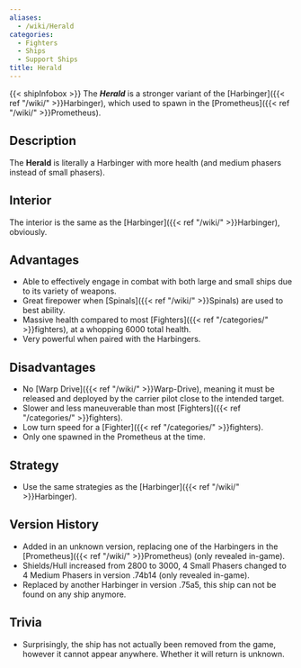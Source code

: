 ```yaml
---
aliases:
  - /wiki/Herald
categories:
  - Fighters
  - Ships
  - Support Ships
title: Herald
---
```


{{< shipInfobox >}} The **_Herald_** is a stronger variant of the [Harbinger]({{< ref "/wiki/" >}}Harbinger), which used to spawn in the [Prometheus]({{< ref "/wiki/" >}}Prometheus).

## Description

The **Herald** is literally a Harbinger with more health (and medium phasers instead of small phasers).

## Interior

The interior is the same as the [Harbinger]({{< ref "/wiki/" >}}Harbinger), obviously.

## Advantages

- Able to effectively engage in combat with both large and small ships due to its variety of weapons.
- Great firepower when [Spinals]({{< ref "/wiki/" >}}Spinals) are used to best ability.
- Massive health compared to most [Fighters]({{< ref "/categories/" >}}fighters), at a whopping 6000 total health.
- Very powerful when paired with the Harbingers.

## Disadvantages

- No [Warp Drive]({{< ref "/wiki/" >}}Warp-Drive), meaning it must be released and deployed by the carrier pilot close to the intended target.
- Slower and less maneuverable than most [Fighters]({{< ref "/categories/" >}}fighters).
- Low turn speed for a [Fighter]({{< ref "/categories/" >}}fighters).
- Only one spawned in the Prometheus at the time.

## Strategy

- Use the same strategies as the [Harbinger]({{< ref "/wiki/" >}}Harbinger).

## Version History

- Added in an unknown version, replacing one of the Harbingers in the [Prometheus]({{< ref "/wiki/" >}}Prometheus) (only revealed in-game).
- Shields/Hull increased from 2800 to 3000, 4 Small Phasers changed to 4 Medium Phasers in version .74b14 (only revealed in-game).
- Replaced by another Harbinger in version .75a5, this ship can not be found on any ship anymore.

## Trivia

- Surprisingly, the ship has not actually been removed from the game, however it cannot appear anywhere. Whether it will return is unknown.
